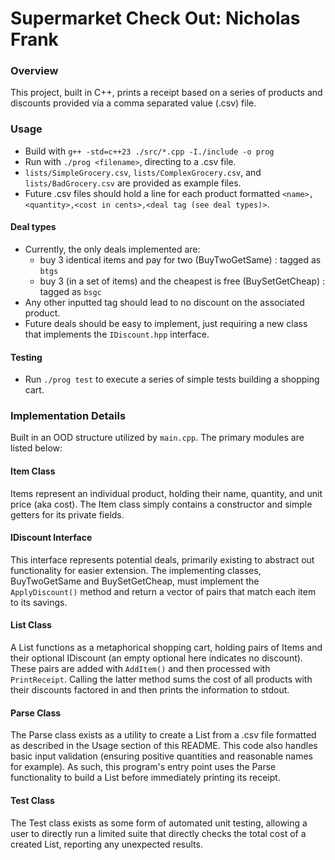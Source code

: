 # Supermarket Check Out: Nicholas Frank
### Overview
This project, built in C++, prints a receipt based on a series of products and discounts provided via a comma separated value (.csv) file.
### Usage
- Build with `g++ -std=c++23 ./src/*.cpp -I./include -o prog`
- Run with `./prog <filename>`, directing to a .csv file.
- `lists/SimpleGrocery.csv`, `lists/ComplexGrocery.csv`, and `lists/BadGrocery.csv` are provided as example files.
- Future .csv files should hold a line for each product formatted `<name>,<quantity>,<cost in cents>,<deal tag (see deal types)>`.
#### Deal types
- Currently, the only deals implemented are:
  - buy 3 identical items and pay for two (BuyTwoGetSame) : tagged as `btgs`
  - buy 3 (in a set of items) and the cheapest is free (BuySetGetCheap) : tagged as `bsgc`
- Any other inputted tag should lead to no discount on the associated product.
- Future deals should be easy to implement, just requiring a new class that implements the `IDiscount.hpp` interface.
####   Testing
- Run `./prog test` to execute a series of simple tests building a shopping cart.
### Implementation Details
Built in an OOD structure utilized by `main.cpp`. The primary modules are listed below:
#### Item Class
Items represent an individual product, holding their name, quantity, and unit price (aka cost). The Item class simply contains a constructor and simple getters for its private fields.
#### IDiscount Interface
This interface represents potential deals, primarily existing to abstract out functionality for easier extension. The implementing classes, BuyTwoGetSame and BuySetGetCheap, must implement the `ApplyDiscount()` method and return a vector of pairs that match each item to its savings.
#### List Class
A List functions as a metaphorical shopping cart, holding pairs of Items and their optional IDiscount (an empty optional here indicates no discount). These pairs are added with `AddItem()` and then processed with `PrintReceipt`. Calling the latter method sums the cost of all products with their discounts factored in and then prints the information to stdout.
#### Parse Class
The Parse class exists as a utility to create a List from a .csv file formatted as described in the Usage section of this README. This code also handles basic input validation (ensuring positive quantities and reasonable names for example). As such, this program's entry point uses the Parse functionality to build a List before immediately printing its receipt. 
#### Test Class
The Test class exists as some form of automated unit testing, allowing a user to directly run a limited suite that directly checks the total cost of a created List, reporting any unexpected results.
